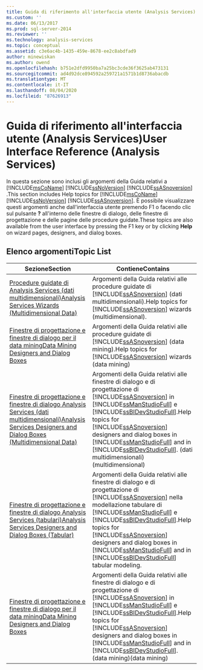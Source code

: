 ```yaml
---
title: Guida di riferimento all'interfaccia utente (Analysis Services) | Microsoft Docs
ms.custom: ''
ms.date: 06/13/2017
ms.prod: sql-server-2014
ms.reviewer: ''
ms.technology: analysis-services
ms.topic: conceptual
ms.assetid: c3e6ac4b-1435-459e-8678-ee2c8abdfad9
author: minewiskan
ms.author: owend
ms.openlocfilehash: b751e2dfd9950ba7a25bc3cde36f3625ab473131
ms.sourcegitcommit: ad4d92dce894592a259721a1571b1d8736abacdb
ms.translationtype: MT
ms.contentlocale: it-IT
ms.lasthandoff: 08/04/2020
ms.locfileid: "87626913"
---
```

# <a name="user-interface-reference-analysis-services"></a><span data-ttu-id="c49c0-102">Guida di riferimento all'interfaccia utente (Analysis Services)</span><span class="sxs-lookup"><span data-stu-id="c49c0-102">User Interface Reference (Analysis Services)</span></span>
  <span data-ttu-id="c49c0-103">In questa sezione sono inclusi gli argomenti della Guida relativi a [!INCLUDE[msCoName](../includes/msconame-md.md)] [!INCLUDE[ssNoVersion](../includes/ssnoversion-md.md)] [!INCLUDE[ssASnoversion](../includes/ssasnoversion-md.md)] .</span><span class="sxs-lookup"><span data-stu-id="c49c0-103">This section includes Help topics for [!INCLUDE[msCoName](../includes/msconame-md.md)] [!INCLUDE[ssNoVersion](../includes/ssnoversion-md.md)] [!INCLUDE[ssASnoversion](../includes/ssasnoversion-md.md)].</span></span> <span data-ttu-id="c49c0-104">È possibile visualizzare questi argomenti anche dall'interfaccia utente premendo F1 o facendo clic sul pulsante **?** all'interno delle finestre di dialogo, delle finestre di progettazione e delle pagine delle procedure guidate.</span><span class="sxs-lookup"><span data-stu-id="c49c0-104">These topics are also available from the user interface by pressing the F1 key or by clicking **Help** on wizard pages, designers, and dialog boxes.</span></span>  
  
## <a name="topic-list"></a><span data-ttu-id="c49c0-105">Elenco argomenti</span><span class="sxs-lookup"><span data-stu-id="c49c0-105">Topic List</span></span>  
  
|<span data-ttu-id="c49c0-106">Sezione</span><span class="sxs-lookup"><span data-stu-id="c49c0-106">Section</span></span>|<span data-ttu-id="c49c0-107">Contiene</span><span class="sxs-lookup"><span data-stu-id="c49c0-107">Contains</span></span>|  
|-------------|--------------|  
|[<span data-ttu-id="c49c0-108">Procedure guidate di Analysis Services &#40;dati multidimensionali&#41;</span><span class="sxs-lookup"><span data-stu-id="c49c0-108">Analysis Services Wizards &#40;Multidimensional Data&#41;</span></span>](analysis-services-wizards-multidimensional-data.md)|<span data-ttu-id="c49c0-109">Argomenti della Guida relativi alle procedure guidate di [!INCLUDE[ssASnoversion](../includes/ssasnoversion-md.md)] (dati multidimensionali).</span><span class="sxs-lookup"><span data-stu-id="c49c0-109">Help topics for [!INCLUDE[ssASnoversion](../includes/ssasnoversion-md.md)] wizards (multidimensional).</span></span>|  
|[<span data-ttu-id="c49c0-110">Finestre di progettazione e finestre di dialogo per il data mining</span><span class="sxs-lookup"><span data-stu-id="c49c0-110">Data Mining Designers and Dialog Boxes</span></span>](data-mining-designers-and-dialog-boxes.md)|<span data-ttu-id="c49c0-111">Argomenti della Guida relativi alle procedure guidate di [!INCLUDE[ssASnoversion](../includes/ssasnoversion-md.md)] (data mining).</span><span class="sxs-lookup"><span data-stu-id="c49c0-111">Help topics for [!INCLUDE[ssASnoversion](../includes/ssasnoversion-md.md)] wizards (data mining)</span></span>|  
|[<span data-ttu-id="c49c0-112">Finestre di progettazione e finestre di dialogo Analysis Services &#40;dati multidimensionali&#41;</span><span class="sxs-lookup"><span data-stu-id="c49c0-112">Analysis Services Designers and Dialog Boxes &#40;Multidimensional Data&#41;</span></span>](analysis-services-designers-and-dialog-boxes-multidimensional-data.md)|<span data-ttu-id="c49c0-113">Argomenti della Guida relativi alle finestre di dialogo e di progettazione di [!INCLUDE[ssASnoversion](../includes/ssasnoversion-md.md)] in [!INCLUDE[ssManStudioFull](../includes/ssmanstudiofull-md.md)] e [!INCLUDE[ssBIDevStudioFull](../includes/ssbidevstudiofull-md.md)].</span><span class="sxs-lookup"><span data-stu-id="c49c0-113">Help topics for [!INCLUDE[ssASnoversion](../includes/ssasnoversion-md.md)] designers and dialog boxes in [!INCLUDE[ssManStudioFull](../includes/ssmanstudiofull-md.md)] and in [!INCLUDE[ssBIDevStudioFull](../includes/ssbidevstudiofull-md.md)].</span></span> <span data-ttu-id="c49c0-114">(dati multidimensionali)</span><span class="sxs-lookup"><span data-stu-id="c49c0-114">(multidimensional)</span></span>|  
|[<span data-ttu-id="c49c0-115">Finestre di progettazione e finestre di dialogo Analysis Services &#40;tabulari&#41;</span><span class="sxs-lookup"><span data-stu-id="c49c0-115">Analysis Services Designers and Dialog Boxes &#40;Tabular&#41;</span></span>](analysis-services-designers-and-dialog-boxes-tabular.md)|<span data-ttu-id="c49c0-116">Argomenti della Guida relativi alle finestre di dialogo e di progettazione di [!INCLUDE[ssASnoversion](../includes/ssasnoversion-md.md)] nella modellazione tabulare di [!INCLUDE[ssManStudioFull](../includes/ssmanstudiofull-md.md)] e [!INCLUDE[ssBIDevStudioFull](../includes/ssbidevstudiofull-md.md)].</span><span class="sxs-lookup"><span data-stu-id="c49c0-116">Help topics for [!INCLUDE[ssASnoversion](../includes/ssasnoversion-md.md)] designers and dialog boxes in [!INCLUDE[ssManStudioFull](../includes/ssmanstudiofull-md.md)] and in [!INCLUDE[ssBIDevStudioFull](../includes/ssbidevstudiofull-md.md)] tabular modeling.</span></span>|  
|[<span data-ttu-id="c49c0-117">Finestre di progettazione e finestre di dialogo per il data mining</span><span class="sxs-lookup"><span data-stu-id="c49c0-117">Data Mining Designers and Dialog Boxes</span></span>](data-mining-designers-and-dialog-boxes.md)|<span data-ttu-id="c49c0-118">Argomenti della Guida relativi alle finestre di dialogo e di progettazione di [!INCLUDE[ssASnoversion](../includes/ssasnoversion-md.md)] in [!INCLUDE[ssManStudioFull](../includes/ssmanstudiofull-md.md)] e [!INCLUDE[ssBIDevStudioFull](../includes/ssbidevstudiofull-md.md)].</span><span class="sxs-lookup"><span data-stu-id="c49c0-118">Help topics for [!INCLUDE[ssASnoversion](../includes/ssasnoversion-md.md)] designers and dialog boxes in [!INCLUDE[ssManStudioFull](../includes/ssmanstudiofull-md.md)] and in [!INCLUDE[ssBIDevStudioFull](../includes/ssbidevstudiofull-md.md)].</span></span> <span data-ttu-id="c49c0-119">(data mining)</span><span class="sxs-lookup"><span data-stu-id="c49c0-119">(data mining)</span></span>|  
  
  
